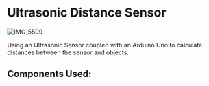# Ultrasonic Distance Sensor

![IMG_5599](https://user-images.githubusercontent.com/79267473/187081964-79d6f478-ded9-442e-8107-99b9baf56a25.jpg)

Using an Ultrasonic Sensor coupled with an Arduino Uno to calculate distances between the sensor and objects.

## Components Used: 
